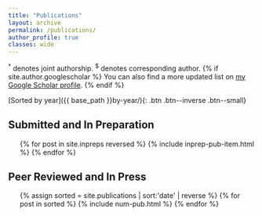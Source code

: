```yaml
---
title: "Publications"
layout: archive
permalink: /publications/
author_profile: true
classes: wide
---
```


<p><sup>&dagger;</sup> denotes joint authorship. <sup>$</sup> denotes corresponding author.
{% if site.author.googlescholar %}
  You can also find a more updated list on <a href="{{site.author.googlescholar}}">my Google Scholar profile</a>.
{% endif %}
</p>
[Sorted by year]({{ base_path }}by-year/){: .btn .btn--inverse .btn--small}


<h2>Submitted and In Preparation</h2>
<ul>
	{% for post in site.inpreps reversed %}
	  {% include inprep-pub-item.html %}
	{% endfor %}
</ul>

<h2>Peer Reviewed and In Press</h2>
<ol>
	{% assign sorted = site.publications | sort:'date' | reverse %}
	{% for post in sorted %}
	  {% include num-pub.html %}
	{% endfor %}
</ol>
